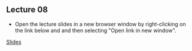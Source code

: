 ## Lecture 08


- Open the lecture slides in a new browser window by right-clicking on the link below and and then selecting "Open link in new window".

[Slides](/assets/lectures/lect08/Lecture_08.html)                              
